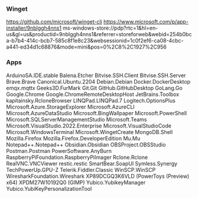 ### Winget
https://github.com/microsoft/winget-cli
https://www.microsoft.com/p/app-installer/9nblggh4nns1
ms-windows-store://pdp?rtc=1&hl=en-us&gl=us&productid=9nblggh4nns1&referrer=storeforweb&webid=254b0bca-b7b4-414c-bcb7-585c8f1e8c23&websessionid=1c0f2ef6-ca08-4cbc-a441-ed34d1c68876&mode=mini&pos=0%2C8%2C1927%2C956

### Apps
ArduinoSA.IDE.stable
Balena.Etcher
Bitvise.SSH.Client
Bitvise.SSH.Server
Brave.Brave
Canonical.Ubuntu.2204
Debian.Debian
Docker.DockerDesktop
emqx.mqttx
Geeks3D.FurMark
Git.Git
GitHub.GitHubDesktop
GoLang.Go
Google.Chrome
Google.ChromeRemoteDesktopHost
JetBrains.Toolbox
kapitainsky.RcloneBrowser
LINQPad.LINQPad.7
Logitech.OptionsPlus
Microsoft.Azure.StorageExplorer
Microsoft.AzureCLI
Microsoft.AzureDataStudio
Microsoft.BingWallpaper
Microsoft.PowerShell
Microsoft.SQLServerManagementStudio
Microsoft.Teams
Microsoft.VisualStudio.2022.Enterprise
Microsoft.VisualStudioCode
Microsoft.WindowsTerminal
Microsoft.WingetCreate
MongoDB.Shell
Mozilla.Firefox
Mozilla.Firefox.DeveloperEdition
Mu.Mu
Notepad++.Notepad++
Obsidian.Obsidian
OBSProject.OBSStudio
Postman.Postman
PowerSoftware.AnyBurn
RaspberryPiFoundation.RaspberryPiImager
Rclone.Rclone
RealVNC.VNCViewer
restic.restic
SmartBear.SoapUI
Symless.Synergy
TechPowerUp.GPU-Z
Telerik.Fiddler.Classic
WinSCP.WinSCP
WiresharkFoundation.Wireshark
XP89DCGQ3K6VLD (PowerToys (Preview) x64)
XPDM27W10192Q0 (GIMP)
Yubico.YubikeyManager
Yubico.YubiKeyPersonalizationTool
